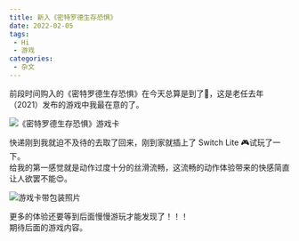 ```yaml
---
title: 新入《密特罗德生存恐惧》
date: 2022-02-05
tags:
 - Hi
 - 游戏
categories:
 - 杂文
---
```


前段时间购入的《密特罗德生存恐惧》在今天总算是到了:tada:，这是老任去年（2021）发布的游戏中我最在意的了。

![《密特罗德生存恐惧》游戏卡](https://s2.loli.net/2022/02/05/DxKpfscYA9a1wve.jpg)

<!-- more -->  
快递刚到我就迫不及待的去取了回来，刚到家就插上了 Switch Lite :video_game:试玩了一下。  
给我的第一感觉就是动作过度十分的丝滑流畅，这流畅的动作体验带来的快感简直让人欲罢不能:heart_eyes:。

![游戏卡带包装照片](https://s2.loli.net/2022/02/05/lA1ZpuyUGDkdTKE.jpg)

更多的体验还要等到后面慢慢游玩才能发现了！！！  
期待后面的游戏内容。
